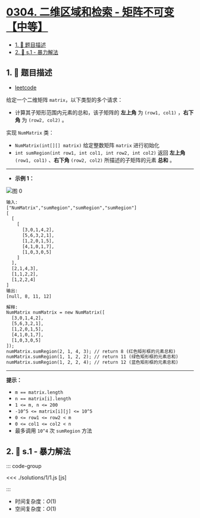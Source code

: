 # [0304. 二维区域和检索 - 矩阵不可变【中等】](https://github.com/tnotesjs/TNotes.leetcode/tree/main/notes/0304.%20%E4%BA%8C%E7%BB%B4%E5%8C%BA%E5%9F%9F%E5%92%8C%E6%A3%80%E7%B4%A2%20-%20%E7%9F%A9%E9%98%B5%E4%B8%8D%E5%8F%AF%E5%8F%98%E3%80%90%E4%B8%AD%E7%AD%89%E3%80%91)

<!-- region:toc -->

- [1. 📝 题目描述](#1--题目描述)
- [2. 🎯 s.1 - 暴力解法](#2--s1---暴力解法)

<!-- endregion:toc -->

## 1. 📝 题目描述

- [leetcode](https://leetcode.cn/problems/range-sum-query-2d-immutable/)

给定一个二维矩阵 `matrix`，以下类型的多个请求：

- 计算其子矩形范围内元素的总和，该子矩阵的 **左上角** 为 `(row1, col1)` ，**右下角** 为 `(row2, col2)` 。

实现 `NumMatrix` 类：

- `NumMatrix(int[][] matrix)` 给定整数矩阵 `matrix` 进行初始化
- `int sumRegion(int row1, int col1, int row2, int col2)` 返回 **左上角** `(row1, col1)` 、**右下角** `(row2, col2)` 所描述的子矩阵的元素 **总和** 。

---

- **示例 1：**

![图 0](https://cdn.jsdelivr.net/gh/tnotesjs/imgs@main/2025-09-11-11-50-06.png)

```txt
输入:
["NumMatrix","sumRegion","sumRegion","sumRegion"]
[
  [
    [
      [3,0,1,4,2],
      [5,6,3,2,1],
      [1,2,0,1,5],
      [4,1,0,1,7],
      [1,0,3,0,5]
    ]
  ],
  [2,1,4,3],
  [1,1,2,2],
  [1,2,2,4]
]
输出:
[null, 8, 11, 12]

解释:
NumMatrix numMatrix = new NumMatrix([
  [3,0,1,4,2],
  [5,6,3,2,1],
  [1,2,0,1,5],
  [4,1,0,1,7],
  [1,0,3,0,5]
]);
numMatrix.sumRegion(2, 1, 4, 3); // return 8 (红色矩形框的元素总和)
numMatrix.sumRegion(1, 1, 2, 2); // return 11 (绿色矩形框的元素总和)
numMatrix.sumRegion(1, 2, 2, 4); // return 12 (蓝色矩形框的元素总和)
```

---

**提示：**

- `m == matrix.length`
- `n == matrix[i].length`
- `1 <= m, n <= 200`
- `-10^5 <= matrix[i][j] <= 10^5`
- `0 <= row1 <= row2 < m`
- `0 <= col1 <= col2 < n`
- 最多调用 `10^4` 次 `sumRegion` 方法

## 2. 🎯 s.1 - 暴力解法

::: code-group

<<< ./solutions/1/1.js [js]

:::

- 时间复杂度：$O(1)$
- 空间复杂度：$O(1)$
